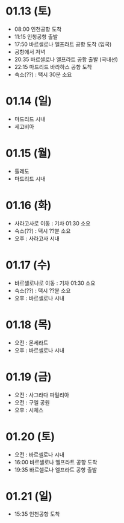 # 01.13 (토)
- 08:00 인천공항 도착
- 11:15 인청공항 출발
- 17:50 바르셀로나 엘프라트 공항 도착 (입국)
- 공항에서 저녁
- 20:35 바르셀로나 엘프라트 공항 출발 (국내선)
- 22:15 마드리드 바라하스 공항 도착
- 숙소(??) : 택시 30분 소요

# 01.14 (일)
- 마드리드 시내
- 세고비아

# 01.15 (월)
- 톨레도
- 마드리드 시내

# 01.16 (화)
- 사라고사로 이동 : 기차 01:30 소요
- 숙소(??) : 택시 ??분 소요
- 오후 : 사라고사 시내

# 01.17 (수)
- 바르셀로나로 이동 : 기차 01:30 소요
- 숙소(??) : 택시 ??분 소요
- 오후 : 바르셀로나 시내

# 01.18 (목)
- 오전 : 몬세라트
- 오후 : 바르셀로나 시내

# 01.19 (금)
- 오전 : 사그라다 파밀리아
- 오전 : 구엘 공원
- 오후 : 시체스

# 01.20 (토)
- 오전 : 바르셀로나 시내
- 16:00 바르셀로나 엘프라트 공항 도착
- 19:35 바르셀로나 엘프라트 공항 출발

# 01.21 (일)
- 15:35 인천공항 도착
